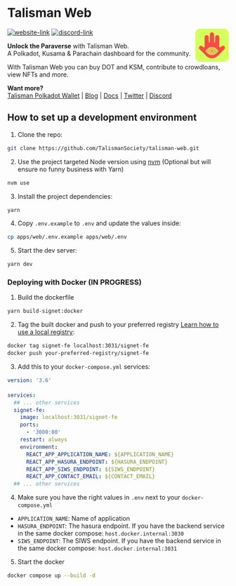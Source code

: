 # Talisman Web

<img src="apps/web/public/talisman.svg" alt="Talisman" width="15%" align="right" />

[![website-link](https://img.shields.io/website?label=app.talisman.xyz&style=flat-square&up_message=online&url=https%3A%2F%2Fapp.talisman.xyz)](https://app.talisman.xyz)
[![discord-link](https://img.shields.io/discord/858891448271634473?logo=discord&logoColor=white&style=flat-square)](https://discord.gg/talisman)

**Unlock the Paraverse** with Talisman Web.  
A Polkadot, Kusama & Parachain dashboard for the community.

With Talisman Web you can buy DOT and KSM, contribute to crowdloans, view NFTs and more.

**Want more?**  
[Talisman Polkadot Wallet](https://talisman.xyz) | [Blog](https://talisman.xyz/blog) | [Docs](https://docs.talisman.xyz) | [Twitter](https://twitter.com/wearetalisman) | [Discord](https://discord.gg/talisman)

## How to set up a development environment

1. Clone the repo:

```sh
git clone https://github.com/TalismanSociety/talisman-web.git
```

2. Use the project targeted Node version using [nvm](https://github.com/nvm-sh/nvm) (Optional but will ensure no funny business with Yarn)

```sh
nvm use
```

3. Install the project dependencies:

```sh
yarn
```

4. Copy `.env.example` to `.env` and update the values inside:

```sh
cp apps/web/.env.example apps/web/.env
```

5. Start the dev server:

```sh
yarn dev
```

### Deploying with Docker (IN PROGRESS)

1. Build the dockerfile

```sh
yarn build-signet:docker
```

2. Tag the built docker and push to your preferred registry [Learn how to use a local registry](https://www.docker.com/blog/how-to-use-your-own-registry-2/#:~:text=To%20push%20to%20or%20pull,address%3Aport%2Frepositoryname%20.):

```sh
docker tag signet-fe localhost:3031/signet-fe
docker push your-preferred-registry/signet-fe
```

3. Add this to your `docker-compose.yml` services:

```yml
version: '3.6'

services:
  ## ... other services
  signet-fe:
    image: localhost:3031/signet-fe
    ports:
      - '3000:80'
    restart: always
    environment:
      REACT_APP_APPLICATION_NAME: ${APPLICATION_NAME}
      REACT_APP_HASURA_ENDPOINT: ${HASURA_ENDPOINT}
      REACT_APP_SIWS_ENDPOINT: ${SIWS_ENDPOINT}
      REACT_APP_CONTACT_EMAIL: ${CONTACT_EMAIL}
  ## ... other services
```

4. Make sure you have the right values in `.env` next to your `docker-compose.yml`

- `APPLICATION_NAME`: Name of application
- `HASURA_ENDPOINT`: The hasura endpoint. If you have the backend service in the same docker compose: `host.docker.internal:3030`
- `SIWS_ENDPOINT`: The SIWS endpoint. If you have the backend service in the same docker compose: `host.docker.internal:3031`

5. Start the docker

```sh
docker compose up --build -d
```

